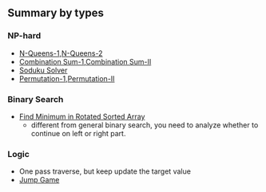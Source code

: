 ## Summary by types


### NP-hard
- [N-Queens-1](./code/N-Queens.java),[N-Queens-2](./code/N-Queens-II.java)
- [Combination Sum-1](./code/Combination-Sum.java),[Combination Sum-II](./code/Combination-Sum-II.java)
- [Soduku Solver](./code/Sudoku-Solver.java)
- [Permutation-1](./code/Permutations.java),[Permutation-II](./code/Permutations-II.java)


### Binary Search
- [Find Minimum in Rotated Sorted Array](./code/Find-Minimum-in-Rotated-Sorted-Array.java)
  * different from general binary search, you need to analyze whether to continue on left or right part.

### Logic
- One pass traverse, but keep update the target value
 - [Jump Game](./code/Jump-Game.java)
